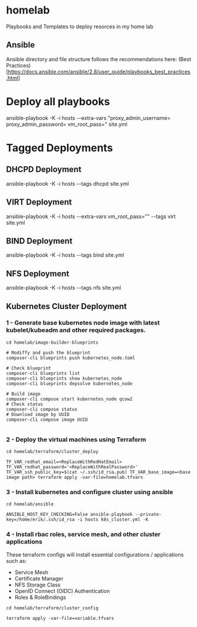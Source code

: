 # homelab
Playbooks and Templates to deploy resorces in my home lab

## Ansible
Ansible directory and file structure follows the recommendations here: (Best Practices)[https://docs.ansible.com/ansible/2.8/user_guide/playbooks_best_practices.html]

# Deploy all playbooks
ansible-playbook -K -i hosts --extra-vars "proxy_admin_username=<username> proxy_admin_password=<password> vm_root_pass=<password>" site.yml

# Tagged Deployments

## DHCPD Deployment
ansible-playbook -K -i hosts --tags dhcpd site.yml

## VIRT Deployment
ansible-playbook -K -i hosts --extra-vars vm_root_pass="<password>" --tags virt site.yml

## BIND Deployment
ansible-playbook -K -i hosts --tags bind site.yml

## NFS Deployment
ansible-playbook -K -i hosts --tags nfs site.yml

## Kubernetes Cluster Deployment
### 1 - Generate base kubernetes node image with latest kubelet/kubeadm and other required packages.
```
cd homelab/image-builder-blueprints

# Modiffy and push the blueprint
composer-cli blueprints push kubernetes_node.toml

# Check blueprint
composer-cli blueprints list
composer-cli blueprints show kubernetes_node
composer-cli blueprints depsolve kubernetes_node

# Build image
composer-cli compose start kubernetes_node qcow2
# Check status
composer-cli compose status
# Download image by UUID
composer-cli compose image UUID


```

### 2 - Deploy the virtual machines using Terraform
```
cd homelab/terraform/cluster_deploy

TF_VAR_redhat_email=<ReplaceWithRedHatEmail> TF_VAR_redhat_password='<ReplaceWithRealPassword>' TF_VAR_ssh_public_key=$(cat ~/.ssh/id_rsa.pub) TF_VAR_base_image=<base image path> terraform apply -var-file=homelab.tfvars

```
### 3 - Install kubernetes and configure cluster using ansible
```
cd homelab/ansible

ANSIBLE_HOST_KEY_CHECKING=False ansible-playbook --private-key=/home/erik/.ssh/id_rsa -i hosts k8s_cluster.yml -K

```

### 4 - Install rbac roles, service mesh, and other cluster applications
These terraform configs will install essential configurations / applications such as:
* Service Mesh
* Certificate Manager
* NFS Storage Class
* OpenID Connect (OIDC) Authentication
* Roles & RoleBindings

```
cd homelab/terraform/cluster_config

terraform apply -var-file=variable.tfvars
```
